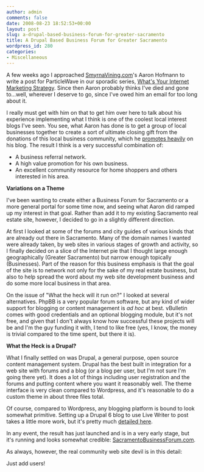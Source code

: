 ```yaml
---
author: admin
comments: false
date: 2008-08-23 18:52:53+00:00
layout: post
slug: a-drupal-based-business-forum-for-greater-sacramento
title: A Drupal Based Business Forum for Greater Sacramento
wordpress_id: 280
categories:
- Miscellaneous
---
```


A few weeks ago I approached [SmyrnaVining.com](http://www.smyrnavinings.com/)'s Aaron Hofmann to write a post for ParticleWave in our sporadic series, [What's Your Internet Marketing Strategy](http://www.particlewave.com/strategy.php). Since then Aaron probably thinks I've died and gone to...well, wherever I deserve to go, since I've owed him an email for too long about it.

I really must get with him on that to get him over here to talk about his experience implementing what I think is one of the coolest local interest blogs I've seen. You see, what Aaron has done is to get a group of local businesses together to create a sort of ultimate closing gift from the donations of this local business community, which he [promotes heavily](http://www.smyrnavinings.com/area-info/local-businesses/) on his blog. The result I think is a very successful combination of:

  * A business referral network.
  * A high value promotion for his own business.
  * An excellent community resource for home shoppers and others interested in his area.

**Variations on a Theme**

I've been wanting to create either a Business Forum for Sacramento or a more general portal for some time now, and seeing what Aaron did ramped up my interest in that goal. Rather than add it to my existing Sacramento real estate site, however, I decided to go in a slightly different direction.

At first I looked at some of the forums and city guides of various kinds that are already out there in Sacramento. Many of the domain names I wanted were already taken, by web sites in various stages of growth and activity, so I finally decided on a slice of the Internet pie that I thought large enough geographically (Greater Sacramento) but narrow enough topically (Businesses). Part of the reason for this business emphasis is that the goal of the site is to network not only for the sake of my real estate business, but also to help spread the word about my web site development business and do some more local business in that area.

On the issue of "What the heck will it run on?" I looked at several alternatives. PhpBB is a very popular forum software, but any kind of wider support for blogging or content management is _ad hoc_ at best. vBulletin comes with good credentials and an optional blogging module, but it's not free, and given that I don't always know how successful these projects will be and I'm the guy funding it with, I tend to like free (yes, I know, the money is trivial compared to the time spent, but there it is).

**What the Heck is a Drupal?**

What I finally settled on was Drupal, a general purpose, open source content management system. Drupal has the best built in integration for a web site with forums and a blog (or a blog per user, but I'm not sure I'm going there yet). It does a lot of things including user registration and the forums and putting content where you want it reasonably well. The theme interface is very clean compared to Wordpress, and it's reasonable to do a custom theme in about three files total.

Of course, compared to Wordpress, any blogging platform is bound to look somewhat primitive. Setting up a Drupal 6 blog to use Live Writer to post takes a little more work, but it's pretty much [detailed here](http://drupal.org/node/287615).

In any event, the result has just launched and is in a very early stage, but it's running and looks somewhat credible: [SacramentoBusinessForum.com](http://www.SacramentoBusinessForum.com).

As always, however, the real community web site devil is in this detail:  
  
Just add users!
